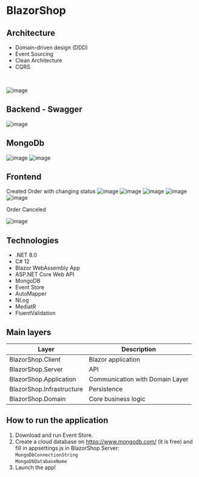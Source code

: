 # BlazorShop

## Architecture

- Domain-driven design (DDD)
- Event Sourcing
- Clean Architecture
- CQRS

<br/>

![image](https://github.com/user-attachments/assets/2e563079-27ba-44e0-b7da-211df5b9d84f)

## Backend - Swagger

![image](https://github.com/user-attachments/assets/08f1292a-9dd2-4fc3-985b-75ac2ba0284c)

## MongoDb

![image](https://github.com/user-attachments/assets/28fbcb0c-950d-4402-98f7-a14f2fac8b57)
![image](https://github.com/user-attachments/assets/97959fca-24f1-42cb-842b-a4c12e0a8aec)


## Frontend

Created Order with changing status
![image](https://github.com/user-attachments/assets/ea7cb1be-f7d2-4958-85c3-44ffeb390492)
![image](https://github.com/user-attachments/assets/d7527996-0609-4a6c-9aa7-113ebffedb5a)
![image](https://github.com/user-attachments/assets/813e77ba-ef26-433b-8d7d-7db5227ee884)
![image](https://github.com/user-attachments/assets/7f40fbe6-5927-4f74-b909-d5dd8f9c2a74)
![image](https://github.com/user-attachments/assets/44f4e353-84c0-4598-9e26-5d25445e3b0b)

Order Canceled

![image](https://github.com/user-attachments/assets/82a8e0fe-4e21-4b57-97d4-f84ac14a341b)


## Technologies
- .NET 8.0
- C# 12
- Blazor WebAssembly App
- ASP.NET Core Web API
- MongoDB
- Event Store
- AutoMapper
- NLog
- MediatR
- FluentValidation

## Main layers

| Layer | Description |
| ------ | ------ |
| BlazorShop.Client | Blazor application |
| BlazorShop.Server | API |
| BlazorShop.Application | Communication with Domain Layer |
| BlazorShop.Infrastructure | Persistence |
| BlazorShop.Domain | Core business logic |


## How to run the application
1. Download and run Event Store.
2. Create a cloud database on https://www.mongodb.com/ (it is free) and fill in appsettings.js in BlazorShop.Server: <br/>
```MongoDbConnectionString``` <br/>
```MongoDbDatabaseName``` <br/>
3. Launch the app!
